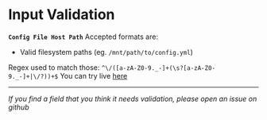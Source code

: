 # Input Validation

**`Config File Host Path`**
Accepted formats are:

- Valid filesystem paths (eg. `/mnt/path/to/config.yml`)

Regex used to match those: `^\/([a-zA-Z0-9._-]+(\s?[a-zA-Z0-9._-]+|\/?))+$`
You can try live [here](https://regex101.com/r/9gwRQK/1)

---

_If you find a field that you think it needs validation, please open an issue on github_
